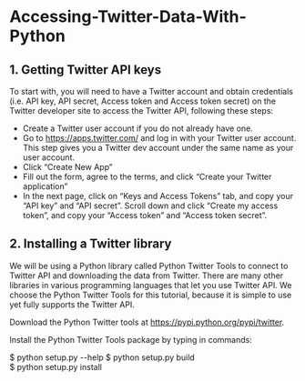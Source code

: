 # Accessing-Twitter-Data-With-Python

## 1. Getting Twitter API keys
To start with, you will need to have a Twitter account and obtain credentials (i.e. API key, API secret, Access token and Access token secret) on the Twitter developer site to access the Twitter API, following these steps:

- Create a Twitter user account if you do not already have one.
- Go to https://apps.twitter.com/ and log in with your Twitter user account. This step gives you a Twitter dev account under the same name as your user account.
- Click “Create New App”
- Fill out the form, agree to the terms, and click “Create your Twitter application”
- In the next page, click on “Keys and Access Tokens” tab, and copy your “API key” and “API secret”. Scroll down and click “Create my access token”, and copy your “Access token” and “Access token secret”.


## 2. Installing a Twitter library
We will be using a Python library called Python Twitter Tools to connect to Twitter API and downloading the data from Twitter. There are many other libraries in various programming languages that let you use Twitter API. We choose the Python Twitter Tools for this tutorial, because it is simple to use yet fully supports the Twitter API.

Download the Python Twitter tools at https://pypi.python.org/pypi/twitter.

Install the Python Twitter Tools package by typing in commands:

$ python setup.py --help
$ python setup.py build     
$ python setup.py install
